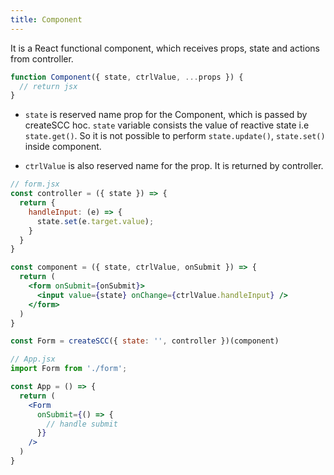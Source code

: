 ```yaml
---
title: Component
---
```


It is a React functional component, which receives props, state and actions from controller.

```js
function Component({ state, ctrlValue, ...props }) {
  // return jsx
}
```

- `state` is reserved name prop for the Component, which is passed by createSCC hoc. `state` variable consists the value of reactive state i.e `state.get()`. So it is not possible to perform `state.update()`, `state.set()` inside component.

- `ctrlValue` is also reserved name for the prop. It is returned by controller.

```jsx
// form.jsx
const controller = ({ state }) => {
  return {
    handleInput: (e) => {
      state.set(e.target.value);
    }
  }
}

const component = ({ state, ctrlValue, onSubmit }) => {
  return (
    <form onSubmit={onSubmit}>
      <input value={state} onChange={ctrlValue.handleInput} />
    </form>
  )
}

const Form = createSCC({ state: '', controller })(component)
```

```jsx
// App.jsx
import Form from './form';

const App = () => {
  return (
    <Form
      onSubmit={() => {
        // handle submit
      }}
    />
  )
}
```

